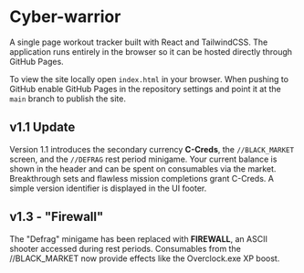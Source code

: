 # Cyber-warrior

A single page workout tracker built with React and TailwindCSS. The
application runs entirely in the browser so it can be hosted directly
through GitHub Pages.

To view the site locally open `index.html` in your browser. When
pushing to GitHub enable GitHub Pages in the repository settings and
point it at the `main` branch to publish the site.

## v1.1 Update

Version 1.1 introduces the secondary currency **C-Creds**, the `//BLACK_MARKET` screen, and the `//DEFRAG` rest period minigame. Your current balance is shown in the header and can be spent on consumables via the market. Breakthrough sets and flawless mission completions grant C-Creds. A simple version identifier is displayed in the UI footer.

## v1.3 - "Firewall"
The "Defrag" minigame has been replaced with **FIREWALL**, an ASCII shooter accessed during rest periods. Consumables from the //BLACK_MARKET now provide effects like the Overclock.exe XP boost.
